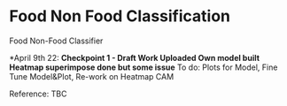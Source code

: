 # Food Non Food Classification
Food Non-Food Classifier


*April 9th 22: 
**Checkpoint 1 -  Draft Work Uploaded 
Own model built 
Heatmap superimpose done but some issue**
To do: Plots for Model, Fine Tune Model&Plot, Re-work on Heatmap CAM





















Reference: TBC
